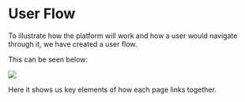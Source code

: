 # User Flow 

To illustrate how the platform will work and how a user would navigate through it, we have created a user flow. 

This can be seen below:

![](../images/user-flow.png)

Here it shows us key elements of how each page links together. 
